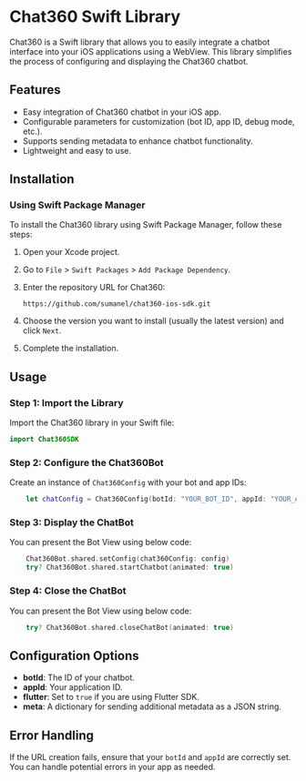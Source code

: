# Chat360 Swift Library

Chat360 is a Swift library that allows you to easily integrate a chatbot interface into your iOS applications using a WebView. This library simplifies the process of configuring and displaying the Chat360 chatbot.

## Features

- Easy integration of Chat360 chatbot in your iOS app.
- Configurable parameters for customization (bot ID, app ID, debug mode, etc.).
- Supports sending metadata to enhance chatbot functionality.
- Lightweight and easy to use.

## Installation

### Using Swift Package Manager

To install the Chat360 library using Swift Package Manager, follow these steps:

1. Open your Xcode project.
2. Go to `File` > `Swift Packages` > `Add Package Dependency`.
3. Enter the repository URL for Chat360:

   ```
   https://github.com/sumanel/chat360-ios-sdk.git
   ```

4. Choose the version you want to install (usually the latest version) and click `Next`.
5. Complete the installation.

## Usage

### Step 1: Import the Library

Import the Chat360 library in your Swift file:

```swift
import Chat360SDK
```

### Step 2: Configure the Chat360Bot

Create an instance of `Chat360Config` with your bot and app IDs:

```swift
    let chatConfig = Chat360Config(botId: "YOUR_BOT_ID", appId: "YOUR_APP_ID",)
```

### Step 3: Display the ChatBot

You can present the Bot View using below code:

```swift
    Chat360Bot.shared.setConfig(chat360Config: config)
    try? Chat360Bot.shared.startChatbot(animated: true)
```

### Step 4: Close the ChatBot

You can present the Bot View using below code:

```swift
    try? Chat360Bot.shared.closeChatBot(animated: true)
```

## Configuration Options

- **botId**: The ID of your chatbot.
- **appId**: Your application ID.
- **flutter**: Set to `true` if you are using Flutter SDK.
- **meta**: A dictionary for sending additional metadata as a JSON string.

## Error Handling

If the URL creation fails, ensure that your `botId` and `appId` are correctly set. You can handle potential errors in your app as needed.
